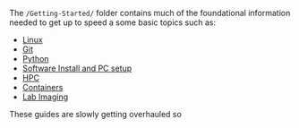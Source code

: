 The `/Getting-Started/` folder contains much of the foundational
information needed to get up to speed a some basic topics such as:

* [Linux](./linux.md)
* [Git](./git.md)
* [Python](./python.md)
* [Software Install and PC setup](./Software-Installations/README.md)
* [HPC](./hpc/README.md)
* [Containers](./containers/README.md)
* [Lab Imaging](./lab-imaging/README.md)

These guides are slowly getting overhauled so 
